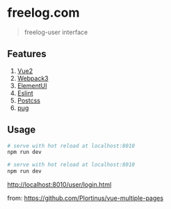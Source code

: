 # freelog.com

> freelog-user interface

## Features

1. [Vue2](https://github.com/vuejs/vue)
2. [Webpack3](https://github.com/webpack/webpack)
3. [ElementUI](https://github.com/ElemeFE/element)
4. [Eslint](https://github.com/eslint/eslint)
5. [Postcss](https://github.com/postcss/postcss)
6. [pug](https://github.com/pugjs/pug)

## Usage

``` bash
# serve with hot reload at localhost:8010
npm run dev
```

``` bash
# serve with hot reload at localhost:8010
npm run dev
```


[http://localhost:8010/user/login.html](http://localhost:8010/user/login.html)


from:
https://github.com/Plortinus/vue-multiple-pages



